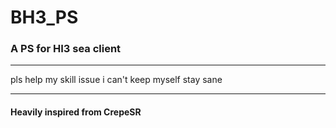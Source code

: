 # BH3_PS
### A PS for HI3 sea client
__________________________
pls help my skill issue i can't keep myself stay sane
__________________________
#### Heavily inspired from CrepeSR

